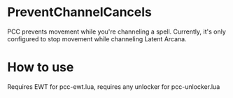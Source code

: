 # PreventChannelCancels
PCC prevents movement while you're channeling a spell. Currently, it's only configured to stop movement while channeling Latent Arcana.

# How to use

Requires EWT for pcc-ewt.lua, requires any unlocker for pcc-unlocker.lua

